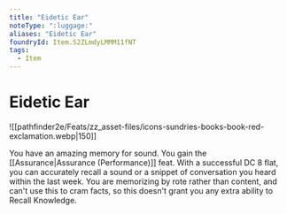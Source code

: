 ```yaml
---
title: "Eidetic Ear"
noteType: ":luggage:"
aliases: "Eidetic Ear"
foundryId: Item.S2ZLmdyLMMM11fNT
tags:
  - Item
---
```


# Eidetic Ear
![[pathfinder2e/Feats/zz_asset-files/icons-sundries-books-book-red-exclamation.webp|150]]

You have an amazing memory for sound. You gain the [[Assurance|Assurance (Performance)]] feat. With a successful DC 8 flat, you can accurately recall a sound or a snippet of conversation you heard within the last week. You are memorizing by rote rather than content, and can't use this to cram facts, so this doesn't grant you any extra ability to Recall Knowledge.
